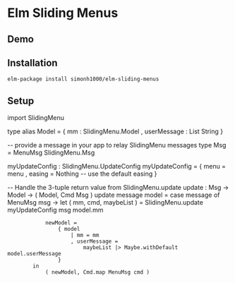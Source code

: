 # Elm Sliding Menus

## Demo

## Installation

    elm-package install simonh1000/elm-sliding-menus

## Setup


import SlidingMenu


type alias Model =
    { mm : SlidingMenu.Model
    , userMessage : List String
    }


-- provide a message in your app to relay SlidingMenu messages
type Msg
    = MenuMsg SlidingMenu.Msg



myUpdateConfig : SlidingMenu.UpdateConfig
myUpdateConfig =
    { menu = menu
    , easing = Nothing -- use the default easing
    }

-- Handle the 3-tuple return value from SlidingMenu.update
update : Msg -> Model -> ( Model, Cmd Msg )
update message model =
    case message of
        MenuMsg msg ->
            let
                ( mm, cmd, maybeList ) =
                    SlidingMenu.update myUpdateConfig msg model.mm

                newModel =
                    { model
                        | mm = mm
                        , userMessage =
                            maybeList |> Maybe.withDefault model.userMessage
                    }
            in
                ( newModel, Cmd.map MenuMsg cmd )
